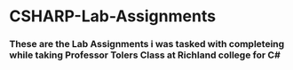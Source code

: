 # CSHARP-Lab-Assignments

### These are the Lab Assignments i was tasked with completeing while taking Professor Tolers Class at Richland college for C#
